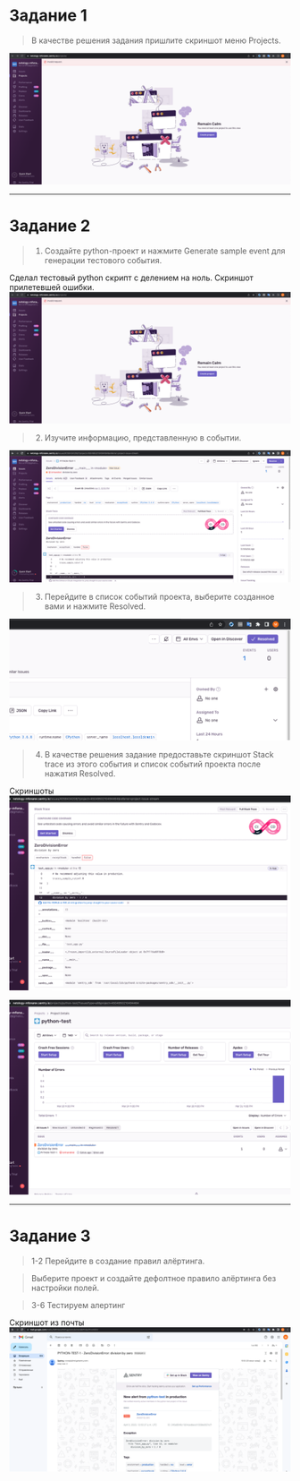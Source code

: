 # Задание 1

> В качестве решения задания пришлите скриншот меню Projects.

![sentry.io](screenshot/dz4/1.png)

---

# Задание 2

> 1. Создайте python-проект и нажмите Generate sample event для генерации тестового события.

Сделал тестовый python скрипт c делением на ноль. Скриншот прилетевшей ошибки.
![тестовая ошибка](screenshot/dz4/1.png)

> 2. Изучите информацию, представленную в событии.

![внутри ошьбки](screenshot/dz4/3.png)

> 3. Перейдите в список событий проекта, выберите созданное вами и нажмите Resolved.

![resolved](screenshot/dz4/4.png)

> 4. В качестве решения задание предоставьте скриншот Stack trace из этого события и список событий проекта после нажатия Resolved.

Скриншоты
![trace](screenshot/dz4/5.png)

![trace](screenshot/dz4/6.png)

---

# Задание 3

> 1-2 Перейдите в создание правил алёртинга.

> Выберите проект и создайте дефолтное правило алёртинга без настройки полей.

> 3-6 Тестируем алертинг

Скриншот из почты
![gmail](screenshot/dz4/8.png)